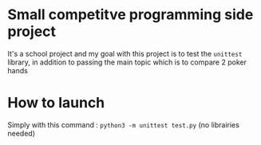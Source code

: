 # Small competitve programming side project

It's a school project and my goal with this project is to test the `unittest` library, in addition to passing the main topic which is to compare 2 poker hands

# How to launch

Simply with this command : `python3 -m unittest test.py` (no librairies needed)
